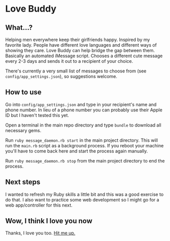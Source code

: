 # Love Buddy

## What...?
Helping men everywhere keep their girlfriends happy. Inspired by my favorite lady.
People have different love languages and different ways of showing they care.
Love Buddy can help bridge the gap between them. Basically an automated iMessage script. Chooses a different cute message every 2-3 days and sends it out to a recipient of your choice.

There's currently a very small list of messages to choose from (see `config/app_settings.json`), so suggestions welcome.

## How to use
Go into `config/app_settings.json` and type in your recipient's name and phone number. In lieu of a phone number you can probably use their Apple ID but I haven't tested this yet.

Open a terminal in the main repo directory and type `bundle` to download all necessary gems.

Run `ruby message_daemon.rb start` in the main project directory. This will run the `main.rb` script as a background process. If you reboot your machine you'll have to come back here and start the process again manually.

Run `ruby message_daemon.rb stop` from the main project directory to end the process.

## Next steps
I wanted to refresh my Ruby skills a little bit and this was a good exercise to do that. I also want to practice some web development so I might go for a web app/controller for this next.

## Wow, I think I love you now
Thanks, I love you too. [Hit me up.](https://narula.xyz/)